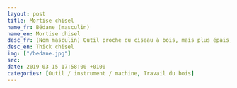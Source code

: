 ```yaml
---
layout: post
title: Mortise chisel
name_fr: Bédane (masculin)
name_en: Mortise chisel
desc_fr: (Nom masculin) Outil proche du ciseau à bois, mais plus épais, ce qui lui donne plus de résistance.
desc_en: Thick chisel
img: ["/bedane.jpg"]
src: 
date: 2019-03-15 17:58:00 +0100
categories: [Outil / instrument / machine, Travail du bois]
---
```

